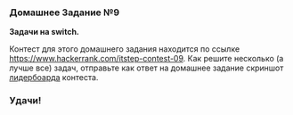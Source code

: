 ### Домашнее Задание №9

**Задачи на switch.**

Контест для этого домашнего задания находится по ссылке https://www.hackerrank.com/itstep-contest-09.
Как решите несколько (а лучше все) задач, отправьте как ответ на домашнее задание скриншот [лидербоарда](https://www.hackerrank.com/itstep-contest-09/leaderboard) контеста.

### Удачи!
